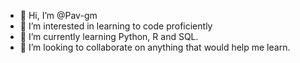 - 👋 Hi, I’m @Pav-gm
- 👀 I’m interested in learning to code proficiently
- 🌱 I’m currently learning Python, R and SQL.
- 💞️ I’m looking to collaborate on anything that would help me learn.

<!---
Pav-gm/Pav-gm is a ✨ special ✨ repository because its `README.md` (this file) appears on your GitHub profile.
You can click the Preview link to take a look at your changes.
--->

